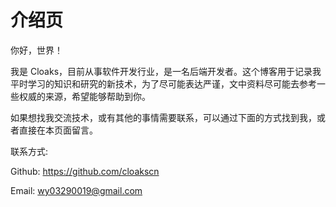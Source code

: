 # 介绍页

你好，世界！

我是 Cloaks，目前从事软件开发行业，是一名后端开发者。这个博客用于记录我平时学习的知识和研究的新技术，为了尽可能表达严谨，文中资料尽可能去参考一些权威的来源，希望能够帮助到你。

如果想找我交流技术，或有其他的事情需要联系，可以通过下面的方式找到我，或者直接在本页面留言。

联系方式:

Github: https://github.com/cloakscn

Email: wy03290019@gmail.com